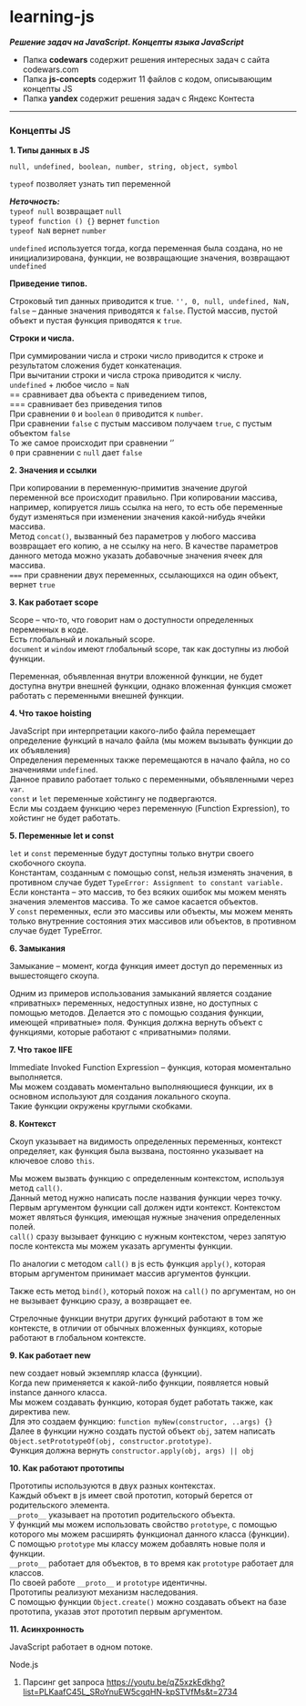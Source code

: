 # learning-js
***Решение задач на JavaScript. Концепты языка JavaScript***

* Папка **codewars** содержит решения интересных задач с сайта codewars.com  
* Папка **js-concepts** содержит 11 файлов с кодом, описывающим концепты JS  
* Папка **yandex** содержит решения задач с Яндекс Контеста  

***

### Концепты JS

**1.	Типы данных в JS**

`null, undefined, boolean, number, string, object, symbol`  

`typeof` позволяет узнать тип переменной

***Неточность:***   
  `typeof null` возвращает `null`  
  `typeof function () {}` вернет `function`  
  `typeof NaN` вернет `number`  


`undefined` используется тогда, когда переменная была создана, но не инициализирована, функции, не возвращающие значения, возвращают `undefined`

**Приведение типов.**

Строковый тип данных приводится к true.
`'', 0, null, undefined, NaN, false` – данные значения приводятся к `false`.
Пустой массив, пустой объект и пустая функция приводятся к `true`.

**Строки и числа.**

При суммировании числа и строки число приводится к строке и результатом сложения будет конкатенация.  
При вычитании строки и числа строка приводится к числу.  
`undefined` + любое число = `NaN`  
== сравнивает два объекта с приведением типов,   
=== сравнивает без приведения типов  
При сравнении `0` и `boolean` `0` приводится к `number`.  
При сравнении `false` с пустым массивом получаем `true`, с пустым объектом `false`  
То же самое происходит при сравнении ‘’  
`0` при сравнении с `null` дает `false`  

**2.	Значения и ссылки**

При копировании в переменную-примитив значение другой переменной все происходит правильно. При копировании массива, например, копируется лишь ссылка на него, то есть обе переменные будут изменяться при изменении значения какой-нибудь ячейки массива.  
Метод `concat()`, вызванный без параметров у любого массива возвращает его копию, а не ссылку на него. В качестве параметров данного метода можно указать добавочные значения ячеек для массива.  
`===` при сравнении двух переменных, ссылающихся на один объект, вернет `true`

**3.	Как работает scope**

Scope – что-то, что говорит нам о доступности определенных переменных в коде.  
Есть глобальный и локальный scope.  
`document` и `window` имеют глобальный scope, так как доступны из любой функции.  

Переменная, объявленная внутри вложенной функции, не будет доступна внутри внешней функции, однако вложенная функция сможет работать с переменными внешней функции.

**4.	Что такое hoisting**

JavaScript при интерпретации какого-либо файла перемещает определение функций в начало файла (мы можем вызывать функции до их объявления)  
Определения переменных также перемещаются в начало файла, но со значениями `undefined`.  
Данное правило работает только с переменными, объявленными через `var`.  
`const` и `let` переменные хойстингу не подвергаются.  
Если мы создаем функцию через переменную (Function Expression), то хойстинг не будет работать.  

**5.	Переменные let и const**

`let` и `const` переменные будут доступны только внутри своего скобочного скоупа.  
Константам, созданным с помощью const, нельзя изменять значения, в противном случае будет `TypeError: Assignment to constant variable.`  
Если константа – это массив, то без всяких ошибок мы можем менять значения элементов массива. То же самое касается объектов.  
У `const` переменных, если это массивы или объекты, мы можем менять только внутренние состояния этих массивов или объектов, в противном случае будет TypeError.  

**6.	Замыкания**

Замыкание – момент, когда функция имеет доступ до переменных из вышестоящего скоупа.  

Одним из примеров использования замыканий является создание «приватных» переменных, недоступных извне, но доступных с помощью методов. Делается это с помощью создания функции, имеющей «приватные» поля. Функция должна вернуть объект с функциями, которые работают с «приватными» полями.  


**7.	Что такое IIFE**

Immediate Invoked Function Expression – функция, которая моментально выполняется.  
Мы можем создавать моментально выполняющиеся функции, их в основном используют для создания локального скоупа.  
Такие функции окружены круглыми скобками.  

**8.	Контекст**

Скоуп указывает на видимость определенных переменных, контекст определяет, как функция была вызвана, постоянно указывает на ключевое слово `this`.  

Мы можем вызвать функцию с определенным контекстом, используя метод `call()`.  
Данный метод нужно написать после названия функции через точку. Первым аргументом функции call должен идти контекст. Контекстом может являться функция, имеющая нужные значения определенных полей.  
`call()` сразу вызывает функцию с нужным контекстом, через запятую после контекста мы можем указать аргументы функции.  

По аналогии с методом `call()` в js есть функция `apply()`, которая вторым аргументом принимает массив аргументов функции.  

Также есть метод `bind()`, который похож на `call()` по аргументам, но он не вызывает функцию сразу, а возвращает ее.  

Стрелочные функции внутри других функций работают в том же контексте, в отличии от обычных вложенных функциях, которые работают в глобальном контексте.  

**9.	Как работает new**

new создает новый экземпляр класса (функции).  
Когда new применяется к какой-либо функции, появляется новый instance данного класса.  
Мы можем создавать функцию, которая будет работать также, как директива new.   
Для это создаем функцию: `function myNew(constructor, ..args) {}`  
Далее в функции нужно создать пустой объект `obj`, затем написать  
`Object.setPrototypeOf(obj, constructor.prototype)`.  
Функция должна вернуть `constructor.apply(obj, args) || obj`  

**10.	Как работают прототипы**

Прототипы используются в двух разных контекстах.  
Каждый объект в js имеет свой прототип, который берется от родительского элемента.  
`__proto__` указывает на прототип родительского объекта.  
У функций мы можем использовать свойство `prototype`, с помощью которого мы можем расширять функционал данного класса (функции). С помощью `prototype` мы классу можем добавлять новые поля и функции.  
`__proto__` работает для объектов, в то время как `prototype` работает для классов.  
По своей работе `__proto__` и `prototype` идентичны.  
Прототипы реализуют механизм наследования.  
С помощью функции `Object.create()` можно создавать объект на базе прототипа, указав этот прототип первым аргументом.  

**11.	Асинхронность**

JavaScript работает в одном потоке.


Node.js 
1.	Парсинг get запроса 
https://youtu.be/qZ5xzkEdkhg?list=PLKaafC45L_SRoYnuEW5cgqHN-kpSTVfMs&t=2734

